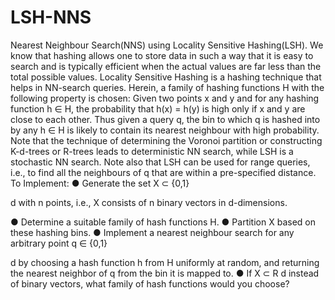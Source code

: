 # LSH-NNS
Nearest Neighbour Search(NNS) using Locality Sensitive Hashing(LSH).
We know that hashing allows one to store data in such a way that it is easy to search and is typically
efficient when the actual values are far less than the total possible values.
Locality Sensitive Hashing is a hashing technique that helps in NN-search queries. Herein, a family of
hashing functions H with the following property is chosen:
Given two points x and y and for any hashing function h ∈ H, the probability that h(x) = h(y) is high
only if x and y are close to each other. Thus given a query q, the bin to which q is hashed into by any h ∈ H is
likely to contain its nearest neighbour with high probability.
Note that the technique of determining the Voronoi partition or constructing K-d-trees or R-trees leads
to deterministic NN search, while LSH is a stochastic NN search. Note also that LSH can be used for range
queries, i.e., to find all the neighbours of q that are within a pre-specified distance.
To Implement:
● Generate the set X ⊂ {0,1}

d with n points, i.e., X consists of n binary vectors in d-dimensions.

● Determine a suitable family of hash functions H.
● Partition X based on these hashing bins.
● Implement a nearest neighbour search for any arbitrary point q ∈ {0,1}

d by choosing a hash function h
from H uniformly at random, and returning the nearest neighbor of q from the bin it is mapped to.
● If X ⊂ R
d
instead of binary vectors, what family of hash functions would you choose?
